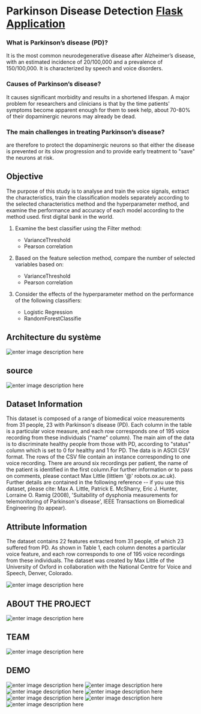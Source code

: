 # Parkinson Disease Detection [Flask Application]()

### What is Parkinson’s disease (PD)?
It is the most common neurodegenerative disease after Alzheimer’s disease, with an estimated incidence of 20/100,000 and a prevalence of 150/100,000. It is characterized by speech and voice disorders.
### Causes of Parkinson’s disease?
It causes significant morbidity and results in a shortened lifespan. A major problem for researchers and clinicians is that by the time patients' symptoms become apparent enough for them to seek help, about 70-80% of their dopaminergic neurons may already be dead.
### The main challenges in treating Parkinson’s disease?
are therefore to protect the dopaminergic neurons so that either the disease is prevented or its slow progression and to provide early treatment to "save" the neurons at risk.
## Objective
The purpose of this study is to analyse and train the voice signals, extract the characteristics, train the classification models separately according to the selected characteristics method and the hyperparameter method, and examine the performance and accuracy of each model according to the method used. first digital bank in the world.
1. Examine the best classifier using the Filter method:
   * VarianceThreshold
   * Pearson correlation


2. Based on the feature selection method, compare the number of selected variables based on:
   * VarianceThreshold
   * Pearson correlation


3. Consider the effects of the hyperparameter method on the performance of the following classifiers:
   * Logistic Regression
   * RandomForestClassifie


## Architecture du système
 ![enter image description here](/static/assets/img/4.jpeg)

## source
 ![enter image description here](/static/assets/img/source.PNG)

## Dataset Information
This dataset is composed of a range of biomedical voice measurements from 31 people, 23 with Parkinson's disease (PD). Each column in the table is a particular voice measure, and each row corresponds one of 195 voice recording from these individuals ("name" column). The main aim of the data is to discriminate healthy people from those with PD, according to "status" column which is set to 0 for healthy and 1 for PD. The data is in ASCII CSV format. The rows of the CSV file contain an instance corresponding to one voice recording. There are around six recordings per patient, the name of the patient is identified in the first column.For further information or to pass on comments, please contact Max Little (littlem '@' robots.ox.ac.uk). Further details are contained in the following reference -- if you use this dataset, please cite: Max A. Little, Patrick E. McSharry, Eric J. Hunter, Lorraine O. Ramig (2008), 'Suitability of dysphonia measurements for telemonitoring of Parkinson's disease', IEEE Transactions on Biomedical Engineering (to appear).

## Attribute Information
The dataset contains 22 features extracted from 31 people, of which 23 suffered from PD. As shown in Table 1, each column denotes a particular voice feature, and each row corresponds to one of 195 voice recordings from these individuals. The dataset was created by Max Little of the University of Oxford in collaboration with the National Centre for Voice and Speech, Denver, Colorado.

 ![enter image description here](/static/assets/img/3.png)

## ABOUT THE PROJECT
 ![enter image description here](/static/assets/img/about.PNG)

## TEAM
 ![enter image description here](/static/assets/img/demo/3.PNG)

## DEMO
 ![enter image description here](/static/assets/img/demo/1.PNG)
 ![enter image description here](/static/assets/img/demo/2.PNG)
 ![enter image description here](/static/assets/img/demo/4.PNG)
 ![enter image description here](/static/assets/img/demo/5.PNG)
 ![enter image description here](/static/assets/img/demo/6.PNG)
 ![enter image description here](/static/assets/img/demo/7.PNG)
 ![enter image description here](/static/assets/img/demo/8.PNG)

